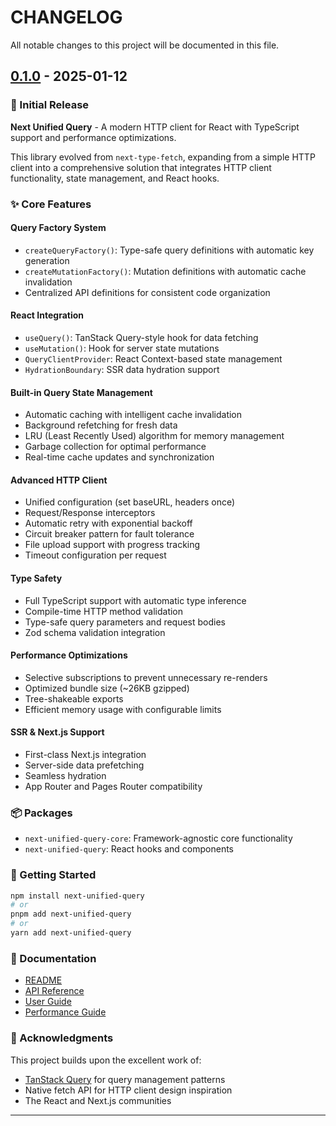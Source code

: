 # CHANGELOG

All notable changes to this project will be documented in this file.

## [0.1.0] - 2025-01-12

### 🎉 Initial Release

**Next Unified Query** - A modern HTTP client for React with TypeScript support and performance optimizations.

This library evolved from `next-type-fetch`, expanding from a simple HTTP client into a comprehensive solution that integrates HTTP client functionality, state management, and React hooks.

### ✨ Core Features

#### **Query Factory System**
- `createQueryFactory()`: Type-safe query definitions with automatic key generation
- `createMutationFactory()`: Mutation definitions with automatic cache invalidation
- Centralized API definitions for consistent code organization

#### **React Integration**
- `useQuery()`: TanStack Query-style hook for data fetching
- `useMutation()`: Hook for server state mutations
- `QueryClientProvider`: React Context-based state management
- `HydrationBoundary`: SSR data hydration support

#### **Built-in Query State Management**
- Automatic caching with intelligent cache invalidation
- Background refetching for fresh data
- LRU (Least Recently Used) algorithm for memory management
- Garbage collection for optimal performance
- Real-time cache updates and synchronization

#### **Advanced HTTP Client**
- Unified configuration (set baseURL, headers once)
- Request/Response interceptors
- Automatic retry with exponential backoff
- Circuit breaker pattern for fault tolerance
- File upload support with progress tracking
- Timeout configuration per request

#### **Type Safety**
- Full TypeScript support with automatic type inference
- Compile-time HTTP method validation
- Type-safe query parameters and request bodies
- Zod schema validation integration

#### **Performance Optimizations**
- Selective subscriptions to prevent unnecessary re-renders
- Optimized bundle size (~26KB gzipped)
- Tree-shakeable exports
- Efficient memory usage with configurable limits

#### **SSR & Next.js Support**
- First-class Next.js integration
- Server-side data prefetching
- Seamless hydration
- App Router and Pages Router compatibility

### 📦 Packages

- `next-unified-query-core`: Framework-agnostic core functionality
- `next-unified-query`: React hooks and components

### 🚀 Getting Started

```bash
npm install next-unified-query
# or
pnpm add next-unified-query
# or
yarn add next-unified-query
```

### 📖 Documentation

- [README](./README.md)
- [API Reference](./API.md)
- [User Guide](./USER_GUIDE.md)
- [Performance Guide](./PERFORMANCE.md)

### 🙏 Acknowledgments

This project builds upon the excellent work of:
- [TanStack Query](https://tanstack.com/query) for query management patterns
- Native fetch API for HTTP client design inspiration
- The React and Next.js communities

---

[0.1.0]: https://github.com/newExpand/next-unified-query/releases/tag/v0.1.0